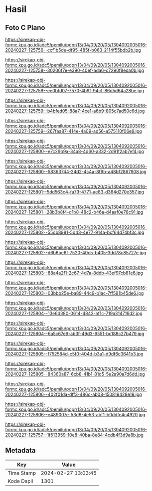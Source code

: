 # Hasil

## Foto C Plano

https://sirekap-obj-formc.kpu.go.id/adc5/pemilu/pdpr/13/04/09/20/05/1304092005016-20240227-125756--ccf1b5de-df95-485f-b063-2114f55bdb2b.jpg

https://sirekap-obj-formc.kpu.go.id/adc5/pemilu/pdpr/13/04/09/20/05/1304092005016-20240227-125758--30206f7e-e390-40ef-ada6-c7290f8eda0b.jpg

https://sirekap-obj-formc.kpu.go.id/adc5/pemilu/pdpr/13/04/09/20/05/1304092005016-20240227-125758--ee0bfd07-7570-4b9f-94cf-86d5d64a28be.jpg

https://sirekap-obj-formc.kpu.go.id/adc5/pemilu/pdpr/13/04/09/20/05/1304092005016-20240227-125759--b4bfed05-88a7-4ce1-a6b9-805c7ad50c6d.jpg

https://sirekap-obj-formc.kpu.go.id/adc5/pemilu/pdpr/13/04/09/20/05/1304092005016-20240227-125759--267faa87-414e-4a09-ad56-a575110f06e9.jpg

https://sirekap-obj-formc.kpu.go.id/adc5/pemilu/pdpr/13/04/09/20/05/1304092005016-20240227-125800--e7c29b9a-34a8-4d60-a332-2d91f2ab7ef4.jpg

https://sirekap-obj-formc.kpu.go.id/adc5/pemilu/pdpr/13/04/09/20/05/1304092005016-20240227-125800--58363744-24d2-4c4a-8f9b-a48bf2867908.jpg

https://sirekap-obj-formc.kpu.go.id/adc5/pemilu/pdpr/13/04/09/20/05/1304092005016-20240227-125801--5dd563c4-fa79-4771-ae83-d364d270e357.jpg

https://sirekap-obj-formc.kpu.go.id/adc5/pemilu/pdpr/13/04/09/20/05/1304092005016-20240227-125801--28b3b8f4-d1b8-48c2-b46a-d4aaf0e78c91.jpg

https://sirekap-obj-formc.kpu.go.id/adc5/pemilu/pdpr/13/04/09/20/05/1304092005016-20240227-125802--55db8981-5d43-4e77-914a-bcf64d74bf3c.jpg

https://sirekap-obj-formc.kpu.go.id/adc5/pemilu/pdpr/13/04/09/20/05/1304092005016-20240227-125802--d6b6be6f-7520-40c5-b405-3dd78c85727e.jpg

https://sirekap-obj-formc.kpu.go.id/adc5/pemilu/pdpr/13/04/09/20/05/1304092005016-20240227-125803--88a4a2f1-2c67-4d7a-8ddb-43ef97cb81e6.jpg

https://sirekap-obj-formc.kpu.go.id/adc5/pemilu/pdpr/13/04/09/20/05/1304092005016-20240227-125803--03bbb25e-ba89-44c9-b1ac-7ff591b45de6.jpg

https://sirekap-obj-formc.kpu.go.id/adc5/pemilu/pdpr/13/04/09/20/05/1304092005016-20240227-125804--13e6d380-0614-4843-af1c-719a314716d2.jpg

https://sirekap-obj-formc.kpu.go.id/adc5/pemilu/pdpr/13/04/09/20/05/1304092005016-20240227-125804--6a5c67e9-ab3f-49d3-9551-bc188c27b479.jpg

https://sirekap-obj-formc.kpu.go.id/adc5/pemilu/pdpr/13/04/09/20/05/1304092005016-20240227-125805--f752584d-c5f0-404d-b3a1-d9df6c3641b3.jpg

https://sirekap-obj-formc.kpu.go.id/adc5/pemilu/pdpr/13/04/09/20/05/1304092005016-20240227-125805--84360a87-6cb8-41b1-81d5-5e2a90a7d6dd.jpg

https://sirekap-obj-formc.kpu.go.id/adc5/pemilu/pdpr/13/04/09/20/05/1304092005016-20240227-125806--402f01da-dff3-486c-ab08-150819428e19.jpg

https://sirekap-obj-formc.kpu.go.id/adc5/pemilu/pdpr/13/04/09/20/05/1304092005016-20240227-125806--e489007e-53d6-4e53-abf1-b0ddfe4c4920.jpg

https://sirekap-obj-formc.kpu.go.id/adc5/pemilu/pdpr/13/04/09/20/05/1304092005016-20240227-125757--1f513959-10e8-40ba-8e84-4cdb4f3d9a8b.jpg


## Metadata

| Key        | Value               |
| ---------- | ------------------- |
| Time Stamp | 2024-02-27 13:03:45 |
| Kode Dapil | 1301                |



